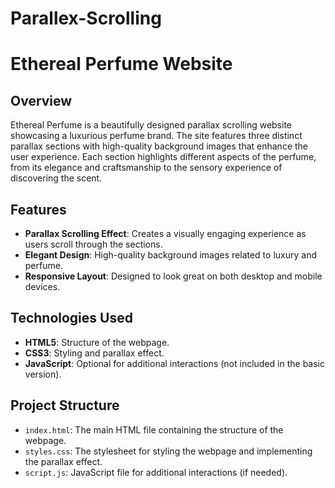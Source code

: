 # Parallex-Scrolling

# Ethereal Perfume Website

## Overview
Ethereal Perfume is a beautifully designed parallax scrolling website showcasing a luxurious perfume brand. The site features three distinct parallax sections with high-quality background images that enhance the user experience. Each section highlights different aspects of the perfume, from its elegance and craftsmanship to the sensory experience of discovering the scent.

## Features
- **Parallax Scrolling Effect**: Creates a visually engaging experience as users scroll through the sections.
- **Elegant Design**: High-quality background images related to luxury and perfume.
- **Responsive Layout**: Designed to look great on both desktop and mobile devices.

## Technologies Used
- **HTML5**: Structure of the webpage.
- **CSS3**: Styling and parallax effect.
- **JavaScript**: Optional for additional interactions (not included in the basic version).

## Project Structure
- `index.html`: The main HTML file containing the structure of the webpage.
- `styles.css`: The stylesheet for styling the webpage and implementing the parallax effect.
- `script.js`: JavaScript file for additional interactions (if needed).
